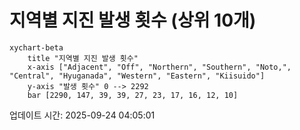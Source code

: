 # 지역별 지진 발생 횟수 (상위 10개)

```mermaid
xychart-beta
    title "지역별 지진 발생 횟수"
    x-axis ["Adjacent", "Off", "Northern", "Southern", "Noto,", "Central", "Hyuganada", "Western", "Eastern", "Kiisuido"]
    y-axis "발생 횟수" 0 --> 2292
    bar [2290, 147, 39, 39, 27, 23, 17, 16, 12, 10]
```

업데이트 시간: 2025-09-24 04:05:01
